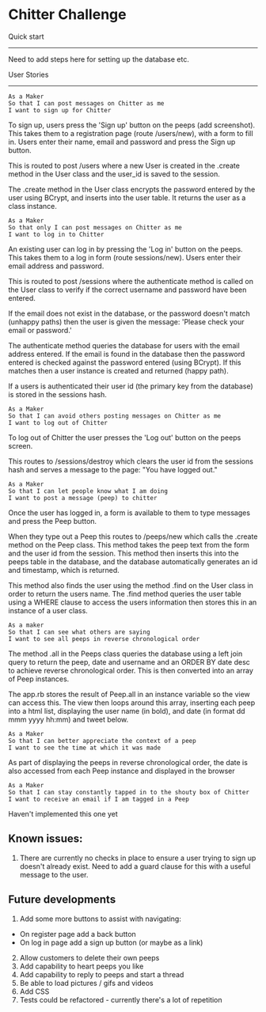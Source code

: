 Chitter Challenge
=================

Quick start
___
Need to add steps here for setting up the database etc.

User Stories
___
```
As a Maker
So that I can post messages on Chitter as me
I want to sign up for Chitter
```
To sign up, users press the 'Sign up' button on the peeps
(add screenshot). This takes them to a registration page (route /users/new), with a form to fill in. Users enter their name, email and password and press the Sign up button.

This is routed to post /users where a new User is created in the .create method in the User class and the user_id is saved to the session.

The .create method in the User class encrypts the password entered by the user using BCrypt, and inserts into the user table. It returns the user as a class instance.

```
As a Maker
So that only I can post messages on Chitter as me
I want to log in to Chitter
```
An existing user can log in by pressing the 'Log in' button on the peeps. This takes them to a log in form (route sessions/new). Users enter their email address and password.

This is routed to post /sessions where the authenticate method is called on the User class to verify if the correct username and password have been entered.

If the email does not exist in the database, or the password doesn't match (unhappy paths) then the user is given the message: 'Please check your email or password.'

The authenticate method queries the database for users with the email address entered. If the email is found in the database then the password entered is checked against the password entered (using BCrypt). If this matches then a user instance is created and returned (happy path).

If a users is authenticated their user id (the primary key from the database) is stored in the sessions hash.

```
As a Maker
So that I can avoid others posting messages on Chitter as me
I want to log out of Chitter
```
To log out of Chitter the user presses the 'Log out' button on the peeps screen.

This routes to /sessions/destroy which clears the user id from the sessions hash and serves a message to the page: "You have logged out."

```
As a Maker
So that I can let people know what I am doing  
I want to post a message (peep) to chitter
```
Once the user has logged in, a form is available to them to type messages and press the Peep button.

When they type out a Peep this routes to /peeps/new which calls the .create method on the Peep class. This method takes the peep text from the form and the user id from the session. This method then inserts this into the peeps table in the database, and the database automatically generates an id and timestamp, which is returned.

This method also finds the user using the method .find on the User class in order to return the users name. The .find method queries the user table using a WHERE clause to access the users information then stores this in an instance of a user class.

```
As a maker
So that I can see what others are saying  
I want to see all peeps in reverse chronological order
```
The method .all in the Peeps class queries the database using a left join query to return the peep, date and username and an ORDER BY date desc to achieve reverse chronological order. This is then converted into an array of Peep instances.

The app.rb stores the result of Peep.all in an instance variable so the view can access this. The view then loops around this array, inserting each peep into a html list, displaying the user name (in bold), and date (in format dd mmm yyyy hh:mm) and tweet below.
```
As a Maker
So that I can better appreciate the context of a peep
I want to see the time at which it was made
```
As part of displaying the peeps in reverse chronological order, the date is also accessed from each Peep instance and displayed in the browser
```
As a Maker
So that I can stay constantly tapped in to the shouty box of Chitter
I want to receive an email if I am tagged in a Peep
```
Haven't implemented this one yet

Known issues:
---
1. There are currently no checks in place to ensure a user trying to sign up doesn't already exist. Need to add a guard clause for this with a useful message to the user.

Future developments
---
1. Add some more buttons to assist with navigating:
  - On register page add a back button
  - On log in page add a sign up button (or maybe as a link)
2. Allow customers to delete their own peeps
3. Add capability to heart peeps you like
4. Add capability to reply to peeps and start a thread
5. Be able to load pictures / gifs and videos
5. Add CSS
6. Tests could be refactored - currently there's a lot of repetition
